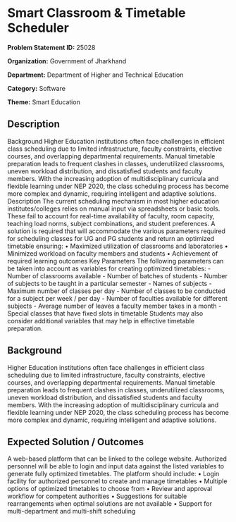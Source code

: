 # Smart Classroom & Timetable Scheduler

**Problem Statement ID:** 25028

**Organization:** Government of Jharkhand

**Department:** Department of Higher and Technical Education

**Category:** Software

**Theme:** Smart Education

## Description

Background Higher Education institutions often face challenges in efficient class scheduling due to limited infrastructure, faculty constraints, elective courses, and overlapping departmental requirements. Manual timetable preparation leads to frequent clashes in classes, underutilized classrooms, uneven workload distribution, and dissatisfied students and faculty members. With the increasing adoption of multidisciplinary curricula and flexible learning under NEP 2020, the class scheduling process has become more complex and dynamic, requiring intelligent and adaptive solutions. Description The current scheduling mechanism in most higher education institutes/colleges relies on manual input via spreadsheets or basic tools. These fail to account for real-time availability of faculty, room capacity, teaching load norms, subject combinations, and student preferences. A solution is required that will accommodate the various parameters required for scheduling classes for UG and PG students and return an optimized timetable ensuring: • Maximized utilization of classrooms and laboratories • Minimized workload on faculty members and students • Achievement of required learning outcomes Key Parameters The following parameters can be taken into account as variables for creating optimized timetables: - Number of classrooms available - Number of batches of students - Number of subjects to be taught in a particular semester - Names of subjects - Maximum number of classes per day - Number of classes to be conducted for a subject per week / per day - Number of faculties available for different subjects - Average number of leaves a faculty member takes in a month - Special classes that have fixed slots in timetable Students may also consider additional variables that may help in effective timetable preparation.

## Background

Higher Education institutions often face challenges in efficient class scheduling due to limited infrastructure, faculty constraints, elective courses, and overlapping departmental requirements. Manual timetable preparation leads to frequent clashes in classes, underutilized classrooms, uneven workload distribution, and dissatisfied students and faculty members. With the increasing adoption of multidisciplinary curricula and flexible learning under NEP 2020, the class scheduling process has become more complex and dynamic, requiring intelligent and adaptive solutions.

## Expected Solution / Outcomes

A web-based platform that can be linked to the college website. Authorized personnel will be able to login and input data against the listed variables to generate fully optimized timetables. The platform should include: • Login facility for authorized personnel to create and manage timetables • Multiple options of optimized timetables to choose from • Review and approval workflow for competent authorities • Suggestions for suitable rearrangements when optimal solutions are not available • Support for multi-department and multi-shift scheduling

